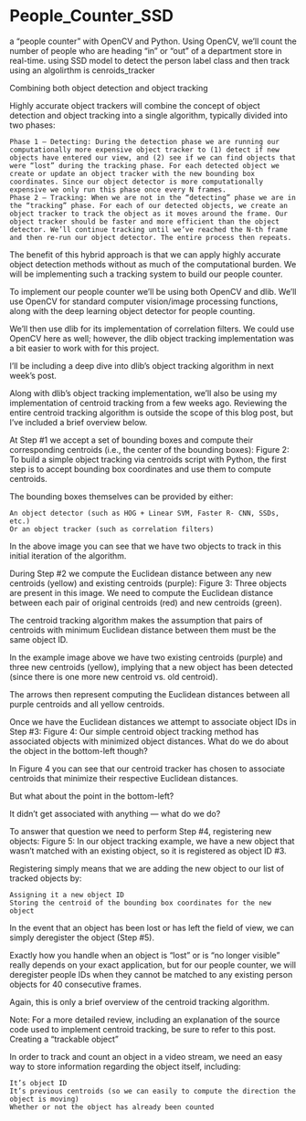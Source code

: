 # People_Counter_SSD
a “people counter” with OpenCV and Python. Using OpenCV, we’ll count the number of people who are heading “in” or “out” of a department store in real-time.  using SSD model to detect the person label class and then track using an algolirthm is cenroids_tracker

Combining both object detection and object tracking

Highly accurate object trackers will combine the concept of object detection and object tracking into a single algorithm, typically divided into two phases:

    Phase 1 — Detecting: During the detection phase we are running our computationally more expensive object tracker to (1) detect if new objects have entered our view, and (2) see if we can find objects that were “lost” during the tracking phase. For each detected object we create or update an object tracker with the new bounding box coordinates. Since our object detector is more computationally expensive we only run this phase once every N frames.
    Phase 2 — Tracking: When we are not in the “detecting” phase we are in the “tracking” phase. For each of our detected objects, we create an object tracker to track the object as it moves around the frame. Our object tracker should be faster and more efficient than the object detector. We’ll continue tracking until we’ve reached the N-th frame and then re-run our object detector. The entire process then repeats.

The benefit of this hybrid approach is that we can apply highly accurate object detection methods without as much of the computational burden. We will be implementing such a tracking system to build our people counter.

To implement our people counter we’ll be using both OpenCV and dlib. We’ll use OpenCV for standard computer vision/image processing functions, along with the deep learning object detector for people counting.

We’ll then use dlib for its implementation of correlation filters. We could use OpenCV here as well; however, the dlib object tracking implementation was a bit easier to work with for this project.

I’ll be including a deep dive into dlib’s object tracking algorithm in next week’s post.

Along with dlib’s object tracking implementation, we’ll also be using my implementation of centroid tracking from a few weeks ago. Reviewing the entire centroid tracking algorithm is outside the scope of this blog post, but I’ve included a brief overview below.

At Step #1 we accept a set of bounding boxes and compute their corresponding centroids (i.e., the center of the bounding boxes):
Figure 2: To build a simple object tracking via centroids script with Python, the first step is to accept bounding box coordinates and use them to compute centroids.

The bounding boxes themselves can be provided by either:

    An object detector (such as HOG + Linear SVM, Faster R- CNN, SSDs, etc.)
    Or an object tracker (such as correlation filters)

In the above image you can see that we have two objects to track in this initial iteration of the algorithm.

During Step #2 we compute the Euclidean distance between any new centroids (yellow) and existing centroids (purple):
Figure 3: Three objects are present in this image. We need to compute the Euclidean distance between each pair of original centroids (red) and new centroids (green).

The centroid tracking algorithm makes the assumption that pairs of centroids with minimum Euclidean distance between them must be the same object ID.

In the example image above we have two existing centroids (purple) and three new centroids (yellow), implying that a new object has been detected (since there is one more new centroid vs. old centroid).

The arrows then represent computing the Euclidean distances between all purple centroids and all yellow centroids.

Once we have the Euclidean distances we attempt to associate object IDs in Step #3:
Figure 4: Our simple centroid object tracking method has associated objects with minimized object distances. What do we do about the object in the bottom-left though?

In Figure 4 you can see that our centroid tracker has chosen to associate centroids that minimize their respective Euclidean distances.

But what about the point in the bottom-left?

It didn’t get associated with anything — what do we do?

To answer that question we need to perform Step #4, registering new objects:
Figure 5: In our object tracking example, we have a new object that wasn’t matched with an existing object, so it is registered as object ID #3.

Registering simply means that we are adding the new object to our list of tracked objects by:

    Assigning it a new object ID
    Storing the centroid of the bounding box coordinates for the new object

In the event that an object has been lost or has left the field of view, we can simply deregister the object (Step #5).

Exactly how you handle when an object is “lost” or is “no longer visible” really depends on your exact application, but for our people counter, we will deregister people IDs when they cannot be matched to any existing person objects for 40 consecutive frames.

Again, this is only a brief overview of the centroid tracking algorithm.

Note: For a more detailed review, including an explanation of the source code used to implement centroid tracking, be sure to refer to this post.
Creating a “trackable object”

In order to track and count an object in a video stream, we need an easy way to store information regarding the object itself, including:

    It’s object ID
    It’s previous centroids (so we can easily to compute the direction the object is moving)
    Whether or not the object has already been counted
